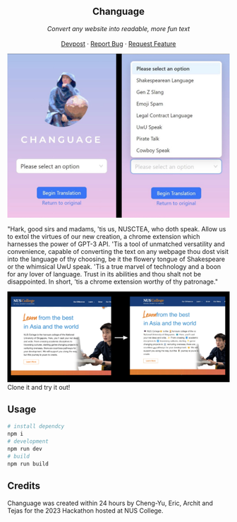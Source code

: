 <div align="center">
  <h2>Changuage</h2>
    <p align="center"><i>
        Convert any website into readable, more fun text
        </i><br />
        <br />
        <a href="https://devpost.com/software/changuage">Devpost</a>
        ·
        <a href="https://github.com/g-tejas/Changuage/issues">Report Bug</a>
        ·
        <a href="https://github.com/g-tejas/Changuage/issues">Request Feature</a>
    </p>
</div>

![main](assets/combined.jpeg)


"Hark, good sirs and madams, 'tis us, NUSCTEA, who doth speak. Allow us to extol the virtues of our new creation, a chrome extension which harnesses the power of GPT-3 API. 'Tis a tool of unmatched versatility and convenience, capable of converting the text on any webpage thou dost visit into the language of thy choosing, be it the flowery tongue of Shakespeare or the whimsical UwU speak. 'Tis a true marvel of technology and a boon for any lover of language. Trust in its abilities and thou shalt not be disappointed. In short, 'tis a chrome extension worthy of thy patronage."


![example](assets/beforeafter.jpeg)
Clone it and try it out!

## Usage

```bash
# install dependcy
npm i
# development
npm run dev
# build
npm run build
```

## Credits

Changuage was created within 24 hours by Cheng-Yu, Eric, Archit and Tejas for the 2023 Hackathon hosted at NUS College.
